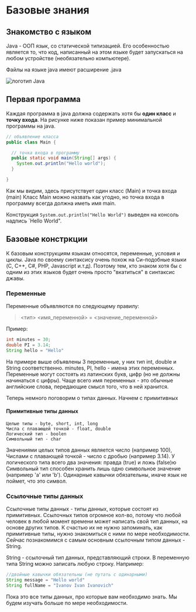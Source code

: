 # Базовые знания

## Знакомство с языком
Java - ООП язык, со статической типизацией. Его особенностью является то, что код, написанный на этом языке
будет запускаться на любом устройстве (необязательно компьютере). 

Файлы на языке java имеют расширение .java

![](https://images.app.goo.gl/5vww9AERBTefkNSYA "логотип Java")


## Первая программа
Каждая программа в java должна содержать хотя бы **один класс** и **точку входа**.
На рисунке ниже показан пример минимальной программы на java.
```java
// объявление класса
public class Main {

  // точка входа в программу
  public static void main(String[] args) {
    System.out.println("Hello world");
  }

}
```

Как мы видим, здесь присутствует один класс (Main) и точка входа (main)
Класс Main можно назвать как угодно, но точка входа в программу всегда должна иметь имя main.

Конструкция `System.out.println("Hello World")` выведен на консоль надпись `Hello World".

## Базовые констркции
К базовым конструкциям языкам относятся, переменные, условия и циклы.
Java по своему синтаксису очень похож на Си-подобные языки (C, C++, C#, PHP, Javascript и.т.д).
Поэтому тем, кто знаком хотя бы с одним из этих языков будет очень просто "вкатиться" в синтаксис 
джавы.

### Переменные
Переменные объявляются по следующему правилу: 
> <тип> <имя_переменной> = <значение_переменной>
 
Пример:
```java
int minutes = 30;
double PI = 3.14;
String hello = "Hello"
```
На примере выше объявлены 3 переменные, у них тип int, double и String соответственно.
minutes, PI, hello - имена этих переменных. Переменные могут состоять из латинских букв, цифр 
(но не должны начинаться с цифры). Чаще всего имя переменных - это обычные английские слова,
передающие смысл того, что в ней хранится.

Теперь немного поговорим о типах данных. Начнем с примитивных

#### Примитивные типы данных
```
Целые типы - byte, short, int, long
Числа с плавающей точкой - float, double
Логический тип - boolen 
Символьный тип - char 
```

Значениями целых типов данных является число (например 100),
Числами с плавающей точкой - число с дробью (например 3.14).
У логического типа всего два значения: правда (true) и ложь (false)ю
Символьный тип способен хранить лишь одно символьное значение (например 'a' или 'b').
Одинарные кавычки обязательны, иначе язык не поймет, что это символ.

### Ссылочные типы данных
Ссылочные типы данных - типы данных, которые состоят из примитивных.
Ссылочных типов огромное кол-во, потому что любой человек в любой момент времени может написать свой тип данных, на основе других типов.
К счастью их не нужно запоминать, как примитивные типы, нужно знакомиться с ними по мере необходимости.
Сейчас познакомимся с самым основным ссылочным типом данных - String.


String - ссылочный тип данных, представляющий строки. 
В переменную типа String можно записать любую строку. Например:
```java
//двойные кавычки обязательны (не путать с одинарными)
String message = "Hello world"
String fullName = "Ivanov Ivan Ivanovich"
```
Пока это все типы данных, про которые вам необходимо знать.
Мы будем изучать больше по мере необходимости.

